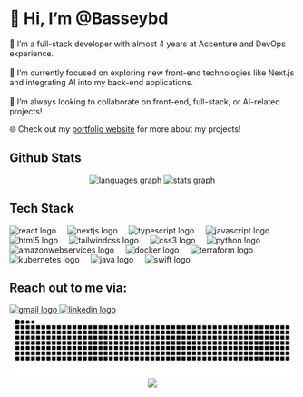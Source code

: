 <h1 align="left">👋 Hi, I’m @Basseybd</h1>

<p align="left">👀 I’m a full-stack developer with almost 4 years at Accenture and DevOps experience.<br><br>🌱 I’m currently focused on exploring new front-end technologies like Next.js and integrating AI into my back-end applications.<br><br>💞️ I’m always looking to collaborate on front-end, full-stack, or AI-related projects!</p>

<p align="left">
  🌐 Check out my <a href="https://www.basseyduke.io" target="_blank" rel="noopener noreferrer">portfolio website</a> for more about my projects!
</p>

<h2 align="left">Github Stats</h2>

<div align="center">
  <img src="https://github-readme-stats.vercel.app/api/top-langs?username=basseybd&locale=en&hide_title=false&layout=compact&card_width=320&langs_count=5&theme=dracula&hide_border=false" height="150" alt="languages graph"  />
  <img src="https://github-readme-stats.vercel.app/api?username=Basseybd&hide_title=false&hide_rank=false&show_icons=true&include_all_commits=true&count_private=true&disable_animations=false&theme=dark&locale=en&hide_border=false&order=1" height="150" alt="stats graph"  />
</div>

<h2 align="left">Tech Stack</h2>

<div align="left">
  <img src="https://cdn.jsdelivr.net/gh/devicons/devicon/icons/react/react-original.svg" height="30" alt="react logo"  />
  <img width="12" />
  <img src="https://cdn.jsdelivr.net/gh/devicons/devicon/icons/nextjs/nextjs-original.svg" height="30" alt="nextjs logo"  />
  <img width="12" />
  <img src="https://cdn.jsdelivr.net/gh/devicons/devicon/icons/typescript/typescript-original.svg" height="30" alt="typescript logo"  />
  <img width="12" />
  <img src="https://cdn.jsdelivr.net/gh/devicons/devicon/icons/javascript/javascript-original.svg" height="30" alt="javascript logo"  />
  <img width="12" />
  <img src="https://cdn.jsdelivr.net/gh/devicons/devicon/icons/html5/html5-original.svg" height="30" alt="html5 logo"  />
  <img width="12" />
  <img src="https://cdn.jsdelivr.net/gh/devicons/devicon/icons/tailwindcss/tailwindcss-original-wordmark.svg" height="30" alt="tailwindcss logo"  />
  <img width="12" />
  <img src="https://cdn.jsdelivr.net/gh/devicons/devicon/icons/css3/css3-original.svg" height="30" alt="css3 logo"  />
  <img width="12" />
  <img src="https://cdn.jsdelivr.net/gh/devicons/devicon/icons/python/python-original.svg" height="30" alt="python logo"  />
  <img width="12" />
  <img src="https://cdn.jsdelivr.net/gh/devicons/devicon/icons/amazonwebservices/amazonwebservices-line-wordmark.svg" height="30" alt="amazonwebservices logo"  />
  <img width="12" />
  <img src="https://cdn.jsdelivr.net/gh/devicons/devicon/icons/docker/docker-original.svg" height="30" alt="docker logo"  />
  <img width="12" />
  <img src="https://cdn.jsdelivr.net/gh/devicons/devicon/icons/terraform/terraform-original.svg" height="30" alt="terraform logo"  />
  <img width="12" />
  <img src="https://cdn.jsdelivr.net/gh/devicons/devicon/icons/kubernetes/kubernetes-plain.svg" height="30" alt="kubernetes logo"  />
  <img width="12" />
  <img src="https://cdn.jsdelivr.net/gh/devicons/devicon/icons/java/java-original.svg" height="30" alt="java logo"  />
  <img width="12" />
  <img src="https://cdn.jsdelivr.net/gh/devicons/devicon/icons/swift/swift-original.svg" height="30" alt="swift logo"  />
</div>

<h2 align="left">Reach out to me via:</h2>

<div align="left">
  <a href="mailto:bassey.bd@gmail.com" target="_blank" rel="noopener noreferrer">
    <img src="https://img.shields.io/static/v1?message=Gmail&logo=gmail&label=&color=D14836&logoColor=white&labelColor=&style=for-the-badge" height="35" alt="gmail logo" />
  </a>
  <a href="https://www.linkedin.com/in/basseyduke/" target="_blank" rel="noopener noreferrer">
    <img src="https://img.shields.io/static/v1?message=LinkedIn&logo=linkedin&label=&color=0077B5&logoColor=white&labelColor=&style=for-the-badge" height="35" alt="linkedin logo" />
  </a>
</div>

<img src="https://raw.githubusercontent.com/basseybd/basseybd/output/snake.svg" alt="Snake animation" />

<div align="center">
  <img height="200" src="https://i.giphy.com/media/v1.Y2lkPTc5MGI3NjExdW92cGloZmplcjI4dGt3dGNqZmt2YWF3OXU4NjV2Z3dtNTlkamdlNCZlcD12MV9pbnRlcm5hbF9naWZfYnlfaWQmY3Q9Zw/nFLW7PNGgN3lI68rdv/giphy.gif"  />
</div>
